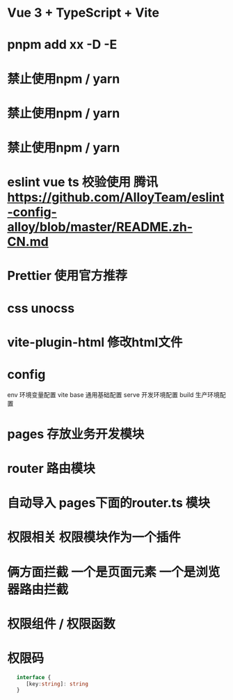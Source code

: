 # Vue 3 + TypeScript + Vite

# pnpm add xx -D -E

# 禁止使用npm / yarn

# 禁止使用npm / yarn
# 禁止使用npm / yarn

# eslint vue ts 校验使用 腾讯 https://github.com/AlloyTeam/eslint-config-alloy/blob/master/README.zh-CN.md

# Prettier  使用官方推荐 

# css unocss

# vite-plugin-html 修改html文件

#

# config 
   env 环境变量配置
   vite
      base 通用基础配置
      serve 开发环境配置
      build 生产环境配置

# pages 存放业务开发模块



# router 路由模块 
# 自动导入 pages下面的router.ts 模块



# 权限相关 权限模块作为一个插件

# 俩方面拦截 一个是页面元素 一个是浏览器路由拦截

# 权限组件 / 权限函数

# 权限码

```TypeScript
   interface {
      [key:string]: string
   }
```